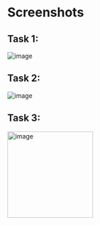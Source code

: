 # Screenshots

## Task 1:
![image](https://github.com/user-attachments/assets/eec8a2f4-28d1-4a5f-a57e-d6fa215c8b41)
## Task 2:
![image](https://github.com/user-attachments/assets/83a6aeff-aceb-485b-8631-91b7bbfa6460)
## Task 3:
<img width="193" alt="image" src="https://github.com/user-attachments/assets/1c33ed1c-d564-47e6-9c1c-c087c2d8e500" />
